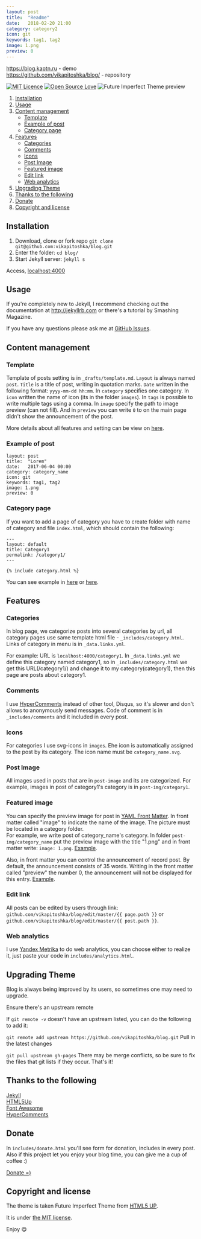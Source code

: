 ```yaml
---
layout: post
title:  "Readme"
date:   2018-02-20 21:00
category: category2
icon: git
keywords: tag1, tag2
image: 1.png
preview: 0
---
```


<https://blog.kaptn.ru> - demo  
<https://github.com/vikapitoshka/blog/> - repository

[![MIT Licence](https://badges.frapsoft.com/os/mit/mit.svg?v=103)](https://opensource.org/licenses/mit-license.php)
[![Open Source Love](https://badges.frapsoft.com/os/v1/open-source.png?v=103)](https://github.com/ellerbrock/open-source-badge/)
![Future Imperfect Theme preview](https://cdn.rawgit.com/ViKapitoshka/blog/4ccc6d6a/readme_files/screen.png)

1. [Installation](#installation)
2. [Usage](#usage)
3. [Content management](#content-management)
    - [Template](#template)
    - [Example of post](#example-of-post)
    - [Category page](#category-page)
4. [Features](#features)
    - [Categories](#categories)
    - [Comments](#comments)
    - [Icons](#icons)
    - [Post Image](#post-image)
    - [Featured image](#featured-image)
    - [Edit link](#edit-link)
    - [Web analytics](#web-analytics)
5. [Upgrading Theme](#upgrading-theme)
6. [Thanks to the following](#thanks-to-the-following)
7. [Donate](#donate)
8. [Copyright and license](#copyright-and-license)

## Installation 
1. Download, clone or fork repo `git clone git@github.com:vikapitoshka/blog.git`
2. Enter the folder: `cd blog/` 
3. Start Jekyll server: `jekyll s`

Access, [localhost:4000](http://localhost:4000)

## Usage
If you're completely new to Jekyll, I recommend checking out the documentation at <http://jekyllrb.com> or there's a tutorial by Smashing Magazine.

If you have any questions please ask me at [GitHub Issues](https://github.com/vikapitoshka/blog/issues).

## Content management
### Template
Template of posts setting is in `_drafts/template.md`. `Layout` is always named `post`. `Title` is a title of post, writing in quotation marks. `Date` written in the following format: `yyyy-mm-dd hh:mm`. In `category` specifies one category. In `icon` written the name of icon (its in the folder `images`). In `tags` is possible to write multiple tags using a comma. In `image` specify the path to image preview (can not fill). And in `preview` you can write `0` to on the main page didn't show the announcement of the post. 

More details about all features and setting can be view on [here](#features).

### Example of post
```
layout: post
title:  "Lorem"
date:   2017-06-04 00:00
category: category_name
icon: git
keywords: tag1, tag2
image: 1.png
preview: 0
```

### Category page
If you want to add a page of category you have to create folder with name of category and file `index.html`, which should contain the following:
```
---
layout: default
title: Category1
permalink: /category1/ 
---

{% include category.html %}
```

You can see example in [here](https://github.com/vikapitoshka/blog/blob/master/category1) or [here](https://github.com/vikapitoshka/blog/blob/master/category2).

## Features
### Categories
In blog page, we categorize posts into several categories by url, all category pages use same template html file - `_includes/category.html`. Links of category in menu is in `_data.links.yml`.

For example: URL is `localhost:4000/category1`. In `_data.links.yml` we define this category named category1, so in `_includes/category.html` we get this URL(/category1/) and change it to my category(category1), then this page are posts about category1.

### Comments
I use [HyperComments](http://hypercomments.com) instead of other tool, Disqus, so it's slower and don't allows to anonymously send messages. Code of comment is in `_includes/comments` and it included in every post.

### Icons
For categories I use svg-icons in `images`. Еhe icon is automatically assigned to the post by its category. The icon name must be `category_name.svg`.

### Post Image
All images used in posts that are in `post-image` and its are categorized. For example, images in post of category1's category is in `post-img/category1`. 

### Featured image
You can specify the preview image for post in [YAML Front Matter](http://jekyllrb.com/docs/frontmatter/). In front matter called "image" to indicate the name of the image. The picture must be located in a category folder.    
For example, we write post of category_name's category. In folder `post-img/category_name` put the preview image with the title "1.png" and in front matter write: `image: 1.png`. [Example](https://github.com/ViKapitoshka/blog/blob/master/_posts/2017-06-08-learn-git4.md).

Also, in front matter you can control the announcement of record post. By default, the announcement consists of 35 words. Writing in the front matter called "preview" the number 0, the announcement will not be displayed for this entry. [Example](https://github.com/ViKapitoshka/blog/blob/master/_posts/2017-06-08-learn-git4.md).

### Edit link
All posts can be edited by users through link: `github.com/vikapitoshka/blog/edit/master/{{ page.path }}` or `github.com/vikapitoshka/blog/edit/master/{{ post.path }}`. 

### Web analytics
I use [Yandex Metrika](https://metrika.yandex.ru) to do web analytics, you can choose either to realize it, just paste your code in `includes/analytics.html`.

## Upgrading Theme
Blog is always being improved by its users, so sometimes one may need to upgrade.

Ensure there's an upstream remote

If `git remote -v` doesn't have an upstream listed, you can do the following to add it:

`git remote add upstream https://github.com/vikapitoshka/blog.git`
Pull in the latest changes

`git pull upstream gh-pages`
There may be merge conflicts, so be sure to fix the files that git lists if they occur. That's it!

## Thanks to the following
[Jekyll](http://jekyllrb.com/)  
[HTML5Up](https://html5up.net/)  
[Font Awesome](http://fontawesome.io/icons/)  
[HyperComments](http://hypercomments.com)

## Donate
In `includes/donate.html` you'll see form for donation, includes in every post.  
Also if this project let you enjoy your blog time, you can give me a cup of coffee :)

[Donate =)](https://money.yandex.ru/to/410013162271067/10)

## Copyright and license
The theme is taken Future Imperfect Theme from [HTML5 UP](https://html5up.net).

It is under [the MIT license](/LICENSE).

Enjoy :yum:
